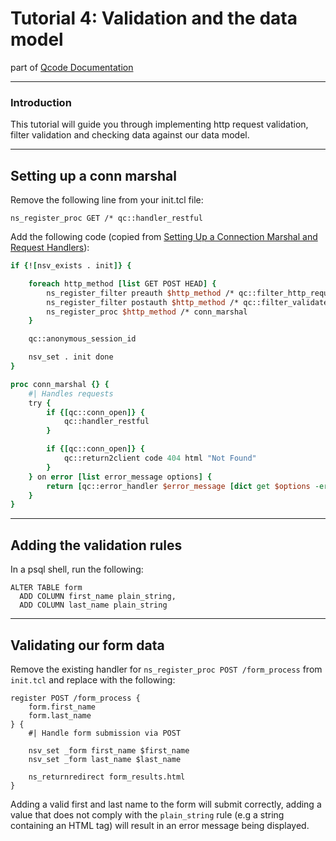 Tutorial 4: Validation and the data model
========
part of [Qcode Documentation](index.md)

-----

### Introduction

This tutorial will guide you through implementing http request validation, filter validation and checking data against our data model.

-----
## Setting up a conn marshal

Remove the following line from your init.tcl file:

```
ns_register_proc GET /* qc::handler_restful
```

Add the following code (copied from [Setting Up a Connection Marshal and Request Handlers](doc/setting-up.md)):

```tcl
if {![nsv_exists . init]} {

    foreach http_method [list GET POST HEAD] {
        ns_register_filter preauth $http_method /* qc::filter_http_request_validate
        ns_register_filter postauth $http_method /* qc::filter_validate
        ns_register_proc $http_method /* conn_marshal
    }

    qc::anonymous_session_id

    nsv_set . init done
}

proc conn_marshal {} {
    #| Handles requests
    try {
        if {[qc::conn_open]} {
            qc::handler_restful
        }

        if {[qc::conn_open]} {
            qc::return2client code 404 html "Not Found"
        }
    } on error [list error_message options] {
        return [qc::error_handler $error_message [dict get $options -errorinfo] [dict get $options -errorcode]]
    }
}
```

-----
## Adding the validation rules

In a psql shell, run the following:

```
ALTER TABLE form
  ADD COLUMN first_name plain_string,
  ADD COLUMN last_name plain_string
```

-----
## Validating our form data

Remove the existing handler for `ns_register_proc POST /form_process` from `init.tcl` and replace with the following:

```
register POST /form_process {
    form.first_name
    form.last_name
} {
    #| Handle form submission via POST

    nsv_set _form first_name $first_name
    nsv_set _form last_name $last_name

    ns_returnredirect form_results.html
}
```

Adding a valid first and last name to the form will submit correctly, adding a value that does not comply with the `plain_string` rule (e.g a string containing an HTML tag) will result in an error message being displayed.
